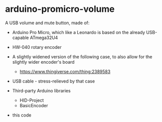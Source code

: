 # arduino-promicro-volume

A USB volume and mute button, made of:

* Arduino Pro Micro, which like a Leonardo is based on the already USB-capable ATmega32U4

* HW-040 rotary encoder

* A slightly widened version of the following case, to also allow for the slightly wider encoder's board 
  * https://www.thingiverse.com/thing:2389583

* USB cable - stress-relieved by that case


* Third-party Arduino libraries 
  * HID-Project
  * BasicEncoder

* this code


